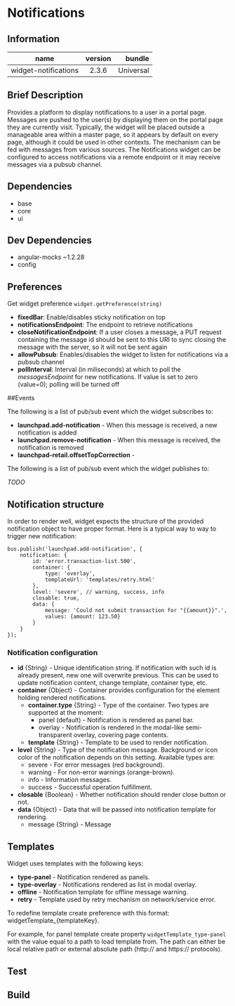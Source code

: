 # Notifications

## Information

| name                  | version           | bundle           |
| ----------------------|:-----------------:| ----------------:|
| widget-notifications    | 2.3.6 			| Universal        |

## Brief Description

Provides a platform to display notifications to a user in a portal page.
Messages are pushed to the user(s) by displaying them on the portal page they are currently visit. Typically, the widget will be placed outside a manageable area within a master page, so it appears by default on every page, although it could be used in other contexts.
The mechanism can be fed with messages from various sources. The Notifications widget can be configured to access notifications via a remote endpoint or it may receive messages via a pubsub channel.

## Dependencies

* base
* core
* ui


## Dev Dependencies

* angular-mocks ~1.2.28
* config

## Preferences

Get widget preference `widget.getPreference(string)`

* **fixedBar**: Enable/disables sticky notification on top
* **notificationsEndpoint**: The endpoint to retrieve notifications
* **closeNotificationEndpoint**: If a user closes a message, a PUT request containing the message id should be sent to this URI to sync closing the message with the server, so it will not be sent again
* **allowPubsub**: Enables/disables the widget to listen for notifications via a pubsub channel
* **pollInterval**: Interval (in miliseconds) at which to poll the _messagesEndpoint_ for new notifications. If value is set to zero (value=0); polling will be turned off



##Events

The following is a list of pub/sub event which the widget subscribes to:

* **launchpad.add-notification** - When this message is received, a new notification is added
* **launchpad.remove-notification** - When this message is received, the notification is removed
* **launchpad-retail.offsetTopCorrection** -


The following is a list of pub/sub event which the widget publishes to:

_TODO_

## Notification structure

In order to render well, widget expects the structure of the provided notification object to have proper format. Here is a typical way to way to trigger new notification:

```
bus.publish('launchpad.add-notification', {
    notification: {
        id: 'error.transaction-list.500',
        container: {
            type: 'overlay',
            templateUrl: 'templates/retry.html'
        },
        level: 'severe', // warning, success, info
        closable: true,
        data: {
            message: 'Could not submit transaction for "{{amount}}".',
            values: {amount: 123.50}
        }
    }
});
```

### Notification configuration

* **id** {String} - Unique identification string. If notification with such id is already present, new one will overwrite previous. This can be used to update notification content, change template, container type, etc.
* **container** {Object} - Container provides configuration for the element holding rendered notifications.
    * **container.type** {String} - Type of the container. Two types are supported at the moment:
        - panel (default) - Notification is rendered as panel bar.
        - overlay - Notification is rendered in the modal-like semi-transparent overlay, covering page contents.
    * **template** {String} - Template to be used to render notification.
* **level** {String} - Type of the notification message. Background or icon color of the notification depends on this setting. Available types are:
    - severe - For error messages (red background).
    - warning - For non-error warnings (orange-brown).
    - info - Information messages.
    - success - Successful operation fulfillment.
* **closable** {Boolean} - Whether notification should render close button or not.
* **data** {Object} - Data that will be passed into notification template for rendering.
    - message {String} - Message

## Templates

Widget uses templates with the following keys:

* **type-panel** - Notification rendered as panels.
* **type-overlay** - Notifications rendered as list in modal overlay.
* **offline** - Notification template for offline message warning.
* **retry** - Template used by retry mechanism on network/service error.

To redefine template create preference with this format: widgetTemplate_{templateKey}.

For example, for panel template create property `widgetTemplate_type-panel` with the value equal to a path to load template from. The path can either be local relative path or external absolute path (http:// and https:// protocols).


## Test


## Build
